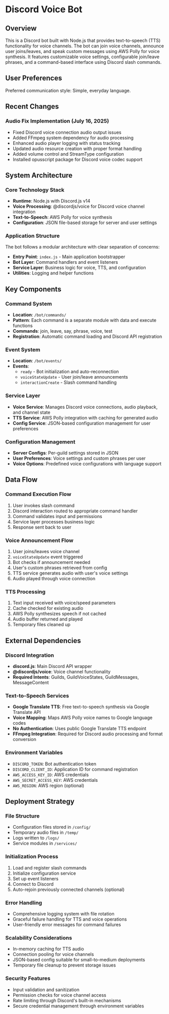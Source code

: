 # Discord Voice Bot

## Overview

This is a Discord bot built with Node.js that provides text-to-speech (TTS) functionality for voice channels. The bot can join voice channels, announce user joins/leaves, and speak custom messages using AWS Polly for voice synthesis. It features customizable voice settings, configurable join/leave phrases, and a command-based interface using Discord slash commands.

## User Preferences

Preferred communication style: Simple, everyday language.

## Recent Changes

### Audio Fix Implementation (July 16, 2025)
- Fixed Discord voice connection audio output issues
- Added FFmpeg system dependency for audio processing
- Enhanced audio player logging with status tracking
- Updated audio resource creation with proper format handling
- Added volume control and StreamType configuration
- Installed opusscript package for Discord voice codec support

## System Architecture

### Core Technology Stack
- **Runtime**: Node.js with Discord.js v14
- **Voice Processing**: @discordjs/voice for Discord voice channel integration
- **Text-to-Speech**: AWS Polly for voice synthesis
- **Configuration**: JSON file-based storage for server and user settings

### Application Structure
The bot follows a modular architecture with clear separation of concerns:
- **Entry Point**: `index.js` - Main application bootstrapper
- **Bot Layer**: Command handlers and event listeners
- **Service Layer**: Business logic for voice, TTS, and configuration
- **Utilities**: Logging and helper functions

## Key Components

### Command System
- **Location**: `/bot/commands/`
- **Pattern**: Each command is a separate module with data and execute functions
- **Commands**: join, leave, say, phrase, voice, test
- **Registration**: Automatic command loading and Discord API registration

### Event System
- **Location**: `/bot/events/`
- **Events**: 
  - `ready` - Bot initialization and auto-reconnection
  - `voiceStateUpdate` - User join/leave announcements
  - `interactionCreate` - Slash command handling

### Service Layer
- **Voice Service**: Manages Discord voice connections, audio playback, and channel state
- **TTS Service**: AWS Polly integration with caching for generated audio
- **Config Service**: JSON-based configuration management for user preferences

### Configuration Management
- **Server Configs**: Per-guild settings stored in JSON
- **User Preferences**: Voice settings and custom phrases per user
- **Voice Options**: Predefined voice configurations with language support

## Data Flow

### Command Execution Flow
1. User invokes slash command
2. Discord interaction routed to appropriate command handler
3. Command validates input and permissions
4. Service layer processes business logic
5. Response sent back to user

### Voice Announcement Flow
1. User joins/leaves voice channel
2. `voiceStateUpdate` event triggered
3. Bot checks if announcement needed
4. User's custom phrases retrieved from config
5. TTS service generates audio with user's voice settings
6. Audio played through voice connection

### TTS Processing
1. Text input received with voice/speed parameters
2. Cache checked for existing audio
3. AWS Polly synthesizes speech if not cached
4. Audio buffer returned and played
5. Temporary files cleaned up

## External Dependencies

### Discord Integration
- **discord.js**: Main Discord API wrapper
- **@discordjs/voice**: Voice channel functionality
- **Required Intents**: Guilds, GuildVoiceStates, GuildMessages, MessageContent

### Text-to-Speech Services
- **Google Translate TTS**: Free text-to-speech synthesis via Google Translate API
- **Voice Mapping**: Maps AWS Polly voice names to Google language codes
- **No Authentication**: Uses public Google Translate TTS endpoint
- **FFmpeg Integration**: Required for Discord audio processing and format conversion

### Environment Variables
- `DISCORD_TOKEN`: Bot authentication token
- `DISCORD_CLIENT_ID`: Application ID for command registration
- `AWS_ACCESS_KEY_ID`: AWS credentials
- `AWS_SECRET_ACCESS_KEY`: AWS credentials  
- `AWS_REGION`: AWS region (optional)

## Deployment Strategy

### File Structure
- Configuration files stored in `/config/`
- Temporary audio files in `/temp/`
- Logs written to `/logs/`
- Service modules in `/services/`

### Initialization Process
1. Load and register slash commands
2. Initialize configuration service
3. Set up event listeners
4. Connect to Discord
5. Auto-rejoin previously connected channels (optional)

### Error Handling
- Comprehensive logging system with file rotation
- Graceful failure handling for TTS and voice operations
- User-friendly error messages for command failures

### Scalability Considerations
- In-memory caching for TTS audio
- Connection pooling for voice channels
- JSON-based config suitable for small-to-medium deployments
- Temporary file cleanup to prevent storage issues

### Security Features
- Input validation and sanitization
- Permission checks for voice channel access
- Rate limiting through Discord's built-in mechanisms
- Secure credential management through environment variables